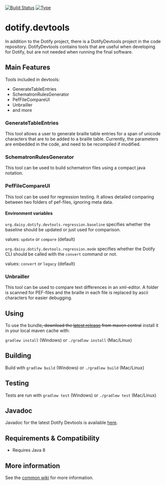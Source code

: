 [![Build Status](https://travis-ci.org/brailleapps/dotify.devtools.svg?branch=master)](https://travis-ci.org/brailleapps/dotify.devtools)
[![Type](https://img.shields.io/badge/type-library_bundle-blue.svg)](https://github.com/brailleapps/wiki/wiki/Types)

# dotify.devtools #

In addition to the Dotify project, there is a DotifyDevtools project in the code repository. DotifyDevtools contains tools that are useful when developing for Dotify, but are not needed when running the final software.

## Main Features ##
Tools included in devtools:
  * GenerateTableEntries
  * SchematronRulesGenerator
  * PefFileCompareUI
  * Unbrailler
  * and more

### GenerateTableEntries ###
This tool allows a user to generate braille table entries for a span of unicode characters that are to be added to a braille table. Currently, the parameters are embedded in the code, and need to be recompiled if modified.

### SchematronRulesGenerator ###
This tool can be used to build schematron files using a compact java notation.

### PefFileCompareUI ###
This tool can be used for regression testing. It allows detailed comparing between two folders of pef-files, ignoring meta data.

#### Environment variables ####
`org.daisy.dotify.devtools.regression.baseline` specifies whether the baseline should be updated or just used for comparison.

values: `update` or `compare` (default)

`org.daisy.dotify.devtools.regression.mode` specifies whether the Dotify CLI should be called with the `convert` command or not.

values: `convert` or `legacy` (default) 

### Unbrailler ###
This tool can be used to compare text differences in an xml-editor. A folder is scanned for PEF-files and the braille in each file is replaced by ascii characters for easier debugging.

## Using ##
To use the bundle<strike>, download the [latest release](http://search.maven.org/#search%7Cga%7C1%7Cg%3A%22org.daisy.dotify%22%20AND%20a%3A%22dotify.devtools%22) from maven central</strike> install it in your local maven cache with:

`gradlew install` (Windows) or `./gradlew install` (Mac/Linux)


## Building ##
Build with `gradlew build` (Windows) or `./gradlew build` (Mac/Linux)

## Testing ##
Tests are run with `gradlew test` (Windows) or `./gradlew test` (Mac/Linux)

## Javadoc ##
Javadoc for the latest Dotify Devtools is available [here](http://brailleapps.github.io/dotify.devtools/latest/javadoc/).

## Requirements & Compatibility ##
- Requires Java 8

## More information ##
See the [common wiki](https://github.com/brailleapps/wiki/wiki) for more information.
